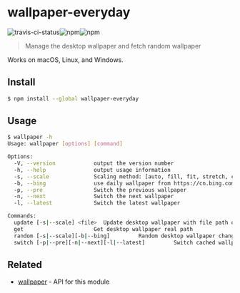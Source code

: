 # wallpaper-everyday

![travis-ci-status](https://travis-ci.com/normalHamal/wallpaper-everyday.svg?token=czeEFWLqsGpBh6jhTeTm&branch=master)![npm](https://img.shields.io/npm/v/wallpaper-everyday.svg)![npm](https://img.shields.io/npm/dm/wallpaper-everyday.svg)

> Manage the desktop wallpaper and fetch random wallpaper

Works on macOS, Linux, and Windows.


## Install

```bash
$ npm install --global wallpaper-everyday
```


## Usage

```bash
$ wallpaper -h
Usage: wallpaper [options] [command]

Options:
  -V, --version            output the version number
  -h, --help               output usage information
  -s, --scale              Scaling method: [auto, fill, fit, stretch, center](Default: auto) Only available on macOS
  -b, --bing               use daily wallpaper from https://cn.bing.com to set up desktop wallpaper
  -p, --pre                Switch the previous wallpaper
  -n, --next               Switch the next wallpaper
  -l, --latest             Switch the latest wallpaper

Commands:
  update [-s|--scale] <file>  Update desktop wallpaper with file path or remote url
  get                      Get desktop wallpaper real path
  random [-s|--scale][-b|--bing]         Random desktop wallpaper change
  switch [-p|--pre][-n|--next][-l|--latest]         Switch cached wallpapers
```


## Related

- [wallpaper](https://github.com/sindresorhus/wallpaper) - API for this module
